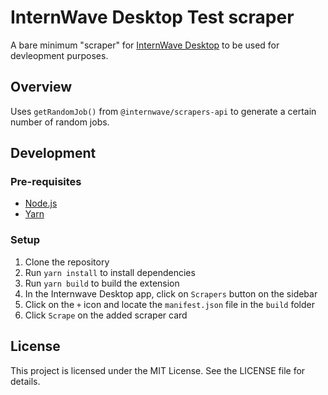 # InternWave Desktop Test scraper
A bare minimum "scraper" for [InternWave Desktop](https://internwave.com/) to be used for devleopment purposes.

## Overview
Uses `getRandomJob()` from `@internwave/scrapers-api` to generate a certain number of random jobs.

## Development

### Pre-requisites
- [Node.js](https://nodejs.org/en/)
- [Yarn](https://yarnpkg.com/)
  
### Setup
1. Clone the repository
2. Run `yarn install` to install dependencies
3. Run `yarn build` to build the extension
4. In the Internwave Desktop app, click on `Scrapers` button on the sidebar
5. Click on the `+` icon and locate the `manifest.json` file in the `build` folder
6. Click `Scrape` on the added scraper card

## License
This project is licensed under the MIT License. See the LICENSE file for details.

